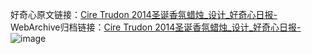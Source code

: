 好奇心原文链接：[Cire Trudon 2014圣诞香氛蜡烛_设计_好奇心日报-](https://www.qdaily.com/articles/3512.html)
WebArchive归档链接：[Cire Trudon 2014圣诞香氛蜡烛_设计_好奇心日报-](http://web.archive.org/web/20190623152343/https://www.qdaily.com/articles/3512.html)
![image](http://ww3.sinaimg.cn/large/007d5XDply1g3vb9r2ih6j30u03d8nen)